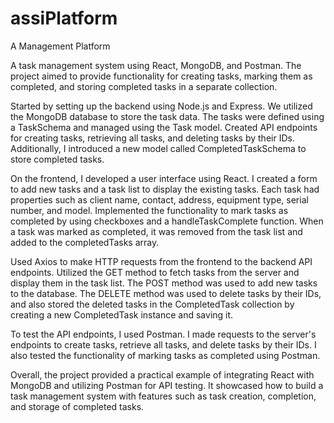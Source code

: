 # assiPlatform
A Management Platform

A task management system using React, MongoDB, and Postman. The project aimed to provide functionality for creating tasks, marking them as completed, and storing completed tasks in a separate collection.

Started by setting up the backend using Node.js and Express. We utilized the MongoDB database to store the task data. The tasks were defined using a TaskSchema and managed using the Task model. Created API endpoints for creating tasks, retrieving all tasks, and deleting tasks by their IDs. Additionally, I introduced a new model called CompletedTaskSchema to store completed tasks.

On the frontend, I developed a user interface using React. I created a form to add new tasks and a task list to display the existing tasks. Each task had properties such as client name, contact, address, equipment type, serial number, and model. Implemented the functionality to mark tasks as completed by using checkboxes and a handleTaskComplete function. When a task was marked as completed, it was removed from the task list and added to the completedTasks array.

Used Axios to make HTTP requests from the frontend to the backend API endpoints. Utilized the GET method to fetch tasks from the server and display them in the task list. The POST method was used to add new tasks to the database. The DELETE method was used to delete tasks by their IDs, and also stored the deleted tasks in the CompletedTask collection by creating a new CompletedTask instance and saving it.

To test the API endpoints, I used Postman. I made requests to the server's endpoints to create tasks, retrieve all tasks, and delete tasks by their IDs. I also tested the functionality of marking tasks as completed using Postman.

Overall, the project provided a practical example of integrating React with MongoDB and utilizing Postman for API testing. It showcased how to build a task management system with features such as task creation, completion, and storage of completed tasks.
